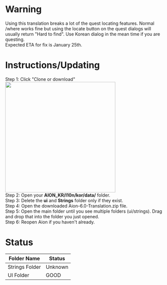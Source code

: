 # Warning
Using this translation breaks a lot of the quest locating features.  Normal /where works fine but using the locate button on the quest dialogs will usually return "Hard to find".  Use Korean dialog in the mean time if you are questing.  
Expected ETA for fix is January 25th.

# Instructions/Updating

Step 1: Click "Clone or download"  
<img src="https://i.imgur.com/uDKzibG.png" width="350"/>  
Step 2: Open your **AION_KR/l10n/kor/data/** folder.  
Step 3: Delete the **ui** and **Strings** folder only if they exist.  
Step 4: Open the downloaded Aion-6.0-Translation.zip file.  
Step 5: Open the main folder until you see multiple folders (ui/strings).  Drag and drop that into the folder you just opened.  
Step 6: Reopen Aion if you haven't already.  

# Status 

Folder Name | Status
-------------------------- | --------------------------  
Strings Folder | Unknown  
UI Folder | GOOD 
